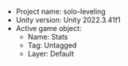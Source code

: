 <!-- UNITY CODE ASSIST INSTRUCTIONS START -->
- Project name: solo-leveling
- Unity version: Unity 2022.3.41f1
- Active game object:
  - Name: Stats
  - Tag: Untagged
  - Layer: Default
<!-- UNITY CODE ASSIST INSTRUCTIONS END -->